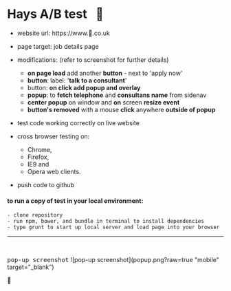 # Hays A/B test  &nbsp; :hammer:
- website url: https://www.:anger:.co.uk
- page target: job details page
- modifications: (refer to screenshot for further details)

    - **on page load** add another **button** - next to 'apply now'
    - **button**: label: '**talk to a consultant**'
    - button: **on click add popup and overlay**
    - **popup**: to **fetch telephone** and **consultans name** from sidenav
    - **center popup** on window and **on** screen **resize event**
    - **button's removed** with a mouse **click** anywhere **outside of popup**
    
- test code working correctly on live website
- cross browser testing on:
   * Chrome, 
   * Firefox, 
   * IE9 and 
   * Opera web clients.
   
- push code to github

#### to run a copy of test in your local environment:
    - clone repository
    - run npm, bower, and bundle in terminal to install dependencies
    - type grunt to start up local server and load page into your browser
    
    
  <hr />
  <br />
  
  <kbd>pop-up screenshot</kbd>
  ![pop-up screenshot](popup.png?raw=true "mobile" target="_blank")
    
    
    
    
    
    
    
    
:100:
